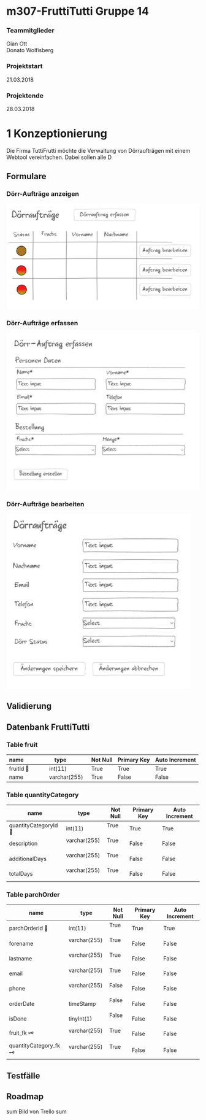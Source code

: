 
# m307-FruttiTutti Gruppe 14

### Teammitglieder
Gian Ott   
Donato Wolfisberg   

### Projektstart   
21.03.2018   
### Projektende    
28.03.2018   

# 1 Konzeptionierung
Die Firma TuttiFrutti möchte die Verwaltung von Dörraufträgen mit einem Webtool vereinfachen. Dabei sollen alle D
## Formulare
### Dörr-Aufträge anzeigen
![Dörr-Aufträge Anzeigen](/images/anzeigen.jpg)

### Dörr-Aufträge erfassen
![Dörr-Aufträge Erfassen](/images/erfassen.jpg)

### Dörr-Aufträge bearbeiten
![Dörr-Aufträge Bearbeiten](/images/bearbeiten.jpg)
  
## Validierung
  
## Datenbank FruttiTutti
### Table fruit
| name                   | type           | Not Null  | Primary Key   | Auto Increment  |
| ---------------------- |----------------| --------- | ------------- | --------------- |
| fruitId 🔑             | int(11)        | True      | True          | True            |
| name                   | varchar(255)   | True      | False         | False           |


### Table quantityCategory
| name                   | type           | Not Null  | Primary Key   | Auto Increment  |
| ---------------------- |----------------| --------- | ------------- | --------------- |
| quantityCategoryId 🔑  | int(11)        | True      | True          | True            |
| description            | varchar(255)   | True      | False         | False           |
| additionalDays         | varchar(255)   | True      | False         | False           |
| totalDays              | varchar(255)   | True      | False         | False           |

### Table parchOrder
| name                   | type           | Not Null  | Primary Key   | Auto Increment  |
| ---------------------- |----------------| --------- | ------------- | --------------- |
| parchOrderId 🔑        | int(11)        | True      | True          | True            |
| forename               | varchar(255)   | True      | False         | False           |
| lastname               | varchar(255)   | True      | False         | False           |
| email                  | varchar(255)   | True      | False         | False           |
| phone                  | varchar(255)   | False     | False         | False           |
| orderDate              | timeStamp      | False     | False         | False           |
| isDone                 | tinyInt(1)     | False     | False         | False           |
| fruit_fk 🗝            | varchar(255)   | True      | False         | False           |
| quantityCategory_fk 🗝 | varchar(255)   | True      | False         | False           |

## Testfälle

## Roadmap
sum Bild von Trello sum    

